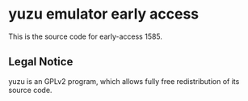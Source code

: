 yuzu emulator early access
=============

This is the source code for early-access 1585.

## Legal Notice

yuzu is an GPLv2 program, which allows fully free redistribution of its source code.